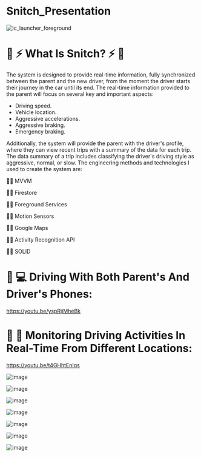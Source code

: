 # Snitch_Presentation
![ic_launcher_foreground](https://github.com/Alpha110R/Snitch_Presentation/assets/68230416/3cf9802a-5c14-4254-80ee-99cfe65f2b6c)

# :star2: :zap: What Is Snitch? :zap: :star2:

The system is designed to provide real-time information, fully synchronized between the parent and the new driver, from the moment the driver starts their journey in the car until its end. The real-time information provided to the parent will focus on several key and important aspects:

- Driving speed.
- Vehicle location.
- Aggressive accelerations.
- Aggressive braking.
- Emergency braking.
  
Additionally, the system will provide the parent with the driver's profile, where they can view recent trips with a summary of the data for each trip. The data summary of a trip includes classifying the driver's driving style as aggressive, normal, or slow.
The engineering methods and technologies I used to create the system are:

:man_technologist: MVVM

:man_technologist: Firestore

:man_technologist: Foreground Services

:man_technologist: Motion Sensors

:man_technologist: Google Maps

:man_technologist: Activity Recognition API

:man_technologist: SOLID

# :car: :computer: Driving With Both Parent's And Driver's Phones: 

https://youtu.be/yspRjiMheBk

# :car: :police_officer:  Monitoring Driving Activities In Real-Time From Different Locations:
https://youtu.be/t4GHhtEnIqs

![image](https://github.com/Alpha110R/Snitch_Presentation/assets/68230416/66708c81-7114-4a5e-85d1-10a88f3a757e)

![image](https://github.com/Alpha110R/Snitch_Presentation/assets/68230416/9e65c65d-3776-41bf-a6d2-c5ba3e190517)

![image](https://github.com/Alpha110R/Snitch_Presentation/assets/68230416/4f05d9dd-d853-4db2-82db-21ff96bf364d)

![image](https://github.com/Alpha110R/Snitch_Presentation/assets/68230416/8591670b-7ae1-4dc1-b5fd-ed578ab8df7a)

![image](https://github.com/Alpha110R/Snitch_Presentation/assets/68230416/a4646598-4e86-44c4-b704-df92b1d4c6a6)

![image](https://github.com/Alpha110R/Snitch_Presentation/assets/68230416/baae9609-7910-42b9-8422-9fe9c0feb015)

![image](https://github.com/Alpha110R/Snitch_Presentation/assets/68230416/70256ba8-42a5-41cf-ab8f-288a63ab1c12)
